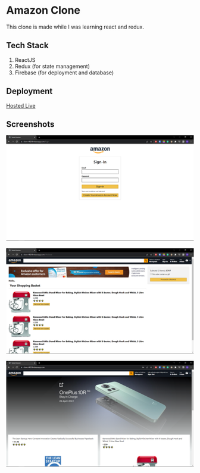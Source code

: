# Amazon Clone

This clone is made while I was learning react and redux.

## Tech Stack
1) ReactJS
2) Redux (for state management)
3) Firebase (for deployment and database)

## Deployment
<a target="_blank" href = "https://clone-6ff2f.firebaseapp.com/">Hosted Live</a>

## Screenshots

<div align = "left">
  <img src="https://raw.githubusercontent.com/manglam16/amazon-clone/main/screenshots/Screenshot%20(151).png">
</div>
<br>
<div align = "left">
  <img src="https://raw.githubusercontent.com/manglam16/amazon-clone/main/screenshots/Screenshot%20(152).png">
</div>

<br>

<div align = "left">
  <img src="https://raw.githubusercontent.com/manglam16/amazon-clone/main/screenshots/Screenshot%20(153).png">
</div>

<br>


  
